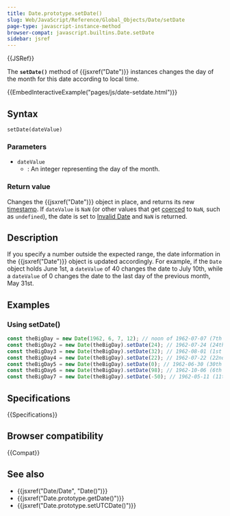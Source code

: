 ```yaml
---
title: Date.prototype.setDate()
slug: Web/JavaScript/Reference/Global_Objects/Date/setDate
page-type: javascript-instance-method
browser-compat: javascript.builtins.Date.setDate
sidebar: jsref
---
```


{{JSRef}}

The **`setDate()`** method of {{jsxref("Date")}} instances changes the day of the month for this date according to local time.

{{EmbedInteractiveExample("pages/js/date-setdate.html")}}

## Syntax

```js-nolint
setDate(dateValue)
```

### Parameters

- `dateValue`
  - : An integer representing the day of the month.

### Return value

Changes the {{jsxref("Date")}} object in place, and returns its new [timestamp](/en-US/docs/Web/JavaScript/Reference/Global_Objects/Date#the_epoch_timestamps_and_invalid_date). If `dateValue` is `NaN` (or other values that get [coerced](/en-US/docs/Web/JavaScript/Reference/Global_Objects/Number#number_coercion) to `NaN`, such as `undefined`), the date is set to [Invalid Date](/en-US/docs/Web/JavaScript/Reference/Global_Objects/Date#the_epoch_timestamps_and_invalid_date) and `NaN` is returned.

## Description

If you specify a number outside the expected range, the date information in the {{jsxref("Date")}} object is updated accordingly. For example, if the `Date` object holds June 1st, a `dateValue` of 40 changes the date to July 10th, while a `dateValue` of 0 changes the date to the last day of the previous month, May 31st.

## Examples

### Using setDate()

```js
const theBigDay = new Date(1962, 6, 7, 12); // noon of 1962-07-07 (7th of July 1962, month is 0-indexed)
const theBigDay2 = new Date(theBigDay).setDate(24); // 1962-07-24 (24th of July 1962)
const theBigDay3 = new Date(theBigDay).setDate(32); // 1962-08-01 (1st of August 1962)
const theBigDay4 = new Date(theBigDay).setDate(22); // 1962-07-22 (22nd of July 1962)
const theBigDay5 = new Date(theBigDay).setDate(0); // 1962-06-30 (30th of June 1962)
const theBigDay6 = new Date(theBigDay).setDate(98); // 1962-10-06 (6th of October 1962)
const theBigDay7 = new Date(theBigDay).setDate(-50); // 1962-05-11 (11th of May 1962)
```

## Specifications

{{Specifications}}

## Browser compatibility

{{Compat}}

## See also

- {{jsxref("Date/Date", "Date()")}}
- {{jsxref("Date.prototype.getDate()")}}
- {{jsxref("Date.prototype.setUTCDate()")}}
